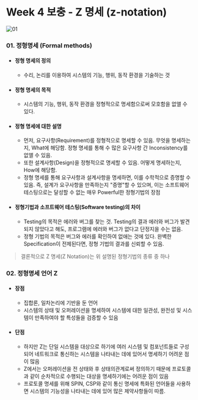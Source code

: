 # Week 4 보충 - Z 명세 (z-notation)

![01](https://github.com/ohbokdong/SoftwareEngineeringStudy/blob/master/summary/img/week4/z-notation.png)
  
### 01. 정형명세 (Formal methods)

- #### 정형 명세의 정의  
  
    - 수리, 논리를 이용하여 시스템의 기능, 행위, 동작 환경을 기술하는 것
  
- #### 정형 명세의 목적  
  
    - 시스템의 기능, 행위, 동작 환경을 정형적으로 명세함으로써 모호함을 없앨 수 있다.  
  
- #### 정형 명세에 대한 설명
  
    - 먼저, 요구사항(Requirement)를 정형적으로 명세할 수 있음. 무엇을 명세하는지, What에 해당함. 정형 명세를 통해 수 많은 요구사항 간 Inconsistency를 없앨 수 있음. 
    - 또한 설계사항(Design)을 정형적으로 명세할 수 있음. 어떻게 명세하는지, How에 해당함. 
    - 정형 명세를 통해 요구사항과 설계사항을 명세하면, 이를 수학적으로 증명할 수 있음. 즉, 설계가 요구사항을 만족하는지 "증명"할 수 있으며, 이는 소프트웨어 테스팅으로는 달성할 수 없는 매우 Powerful한 정형기법의 장점


- #### 정형기법과 소프트웨어 테스팅(Software testing)의 차이
    - Testing의 목적은 에러와 버그를 찾는 것. Testing의 결과 에러와 버그가 발견되지 않았다고 해도, 프로그램에 에러와 버그가 없다고 단정지을 수는 없음. 
    - 정형 기법의 목적은 버그와 에러를 확인하여 없애는 것에 있다. 완벽한 Specification이 전제된다면, 정형 기법의 결과를 신뢰할 수 있음.

> 결론적으로 Z 명세(Z Notation)는 위 설명된 정형기법의 종류 중 하나

### 02. 정형명세 언어 Z

- #### 장점
    - 집합론, 일차논리에 기반을 둔 언어
    - 시스템의 상태 및 오퍼레이션을 명세하여 시스템에 대한 일관성, 완전성 및 시스템이 만족하여야 할 특성들을 검증할 수 있음
  
- #### 단점
    - 하지만 Z는 단일 시스템을 대상으로 하기에 여러 시스템 및 컴포넌트들로 구성되어 네트워크로 통신하는 시스템을 나타내는 데에 있어서 명세하기 어려운 점이
    많음
    - Z에서는 오퍼레이션을 전 상태와 후 상태의관계로써 정의하기 때문에 프로토콜과 같이 순차적으로 수행되는 대상을 명세하기에는 어려운 점이 있음
    - 프로토콜 명세를 위해 SPIN, CSP와 같이 통신 명세에 특화된 언어들을 사용하면 시스템의 기능성을 나타내는 데에 있어 많은 제약사항들이 따름.